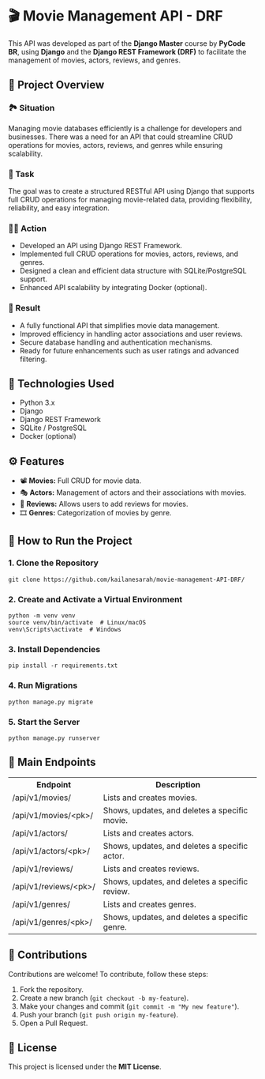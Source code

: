 <!DOCTYPE html>
<html lang="en">
<head>
    <meta charset="UTF-8">
    <meta name="viewport" content="width=device-width, initial-scale=1.0">
</head>
<body>

<h1>🎬 Movie Management API - DRF</h1>

<p>This API was developed as part of the <strong>Django Master</strong> course by <strong>PyCode BR</strong>, using <strong>Django</strong> and the <strong>Django REST Framework (DRF)</strong> to facilitate the management of movies, actors, reviews, and genres.</p>

<h2>🚀 Project Overview</h2>

 <h3>🏞️ Situation</h3>
    <p>Managing movie databases efficiently is a challenge for developers and businesses. There was a need for an API that could streamline CRUD operations for movies, actors, reviews, and genres while ensuring scalability.</p>

<h3>🎯 Task</h3>
    <p>The goal was to create a structured RESTful API using Django that supports full CRUD operations for managing movie-related data, providing flexibility, reliability, and easy integration.</p>

<h3>🏃‍♂️ Action</h3>
    <ul>
        <li>Developed an API using Django REST Framework.</li>
        <li>Implemented full CRUD operations for movies, actors, reviews, and genres.</li>
        <li>Designed a clean and efficient data structure with SQLite/PostgreSQL support.</li>
        <li>Enhanced API scalability by integrating Docker (optional).</li>
    </ul>

 <h3>🎯 Result</h3>
    <ul>
        <li>A fully functional API that simplifies movie data management.</li>
        <li>Improved efficiency in handling actor associations and user reviews.</li>
        <li>Secure database handling and authentication mechanisms.</li>
        <li>Ready for future enhancements such as user ratings and advanced filtering.</li>
    </ul>

<h2>📌 Technologies Used</h2>
    <ul>
        <li>Python 3.x</li>
        <li>Django</li>
        <li>Django REST Framework</li>
        <li>SQLite / PostgreSQL</li>
        <li>Docker (optional)</li>
    </ul>

<h2>⚙️ Features</h2>
    <ul>
        <li>📽️ <strong>Movies:</strong> Full CRUD for movie data.</li>
        <li>🎭 <strong>Actors:</strong> Management of actors and their associations with movies.</li>
        <li>📝 <strong>Reviews:</strong> Allows users to add reviews for movies.</li>
        <li>🎞️ <strong>Genres:</strong> Categorization of movies by genre.</li>
    </ul>

<h2>🚀 How to Run the Project</h2>

<h3>1. Clone the Repository</h3>
    <pre><code>git clone https://github.com/kailanesarah/movie-management-API-DRF/</code></pre>

<h3>2. Create and Activate a Virtual Environment</h3>
    <pre><code>python -m venv venv
source venv/bin/activate  # Linux/macOS
venv\Scripts\activate  # Windows</code></pre>

<h3>3. Install Dependencies</h3>
    <pre><code>pip install -r requirements.txt</code></pre>

<h3>4. Run Migrations</h3>
    <pre><code>python manage.py migrate</code></pre>

<h3>5. Start the Server</h3>
    <pre><code>python manage.py runserver</code></pre>

 <h2>📡 Main Endpoints</h2>
<table>
        <tr>
            <th>Endpoint</th>
            <th>Description</th>
        </tr>
        <tr><td>/api/v1/movies/</td><td>Lists and creates movies.</td></tr>
        <tr><td>/api/v1/movies/&lt;pk&gt;/</td><td>Shows, updates, and deletes a specific movie.</td></tr>
        <tr><td>/api/v1/actors/</td><td>Lists and creates actors.</td></tr>
        <tr><td>/api/v1/actors/&lt;pk&gt;/</td><td>Shows, updates, and deletes a specific actor.</td></tr>
        <tr><td>/api/v1/reviews/</td><td>Lists and creates reviews.</td></tr>
        <tr><td>/api/v1/reviews/&lt;pk&gt;/</td><td>Shows, updates, and deletes a specific review.</td></tr>
        <tr><td>/api/v1/genres/</td><td>Lists and creates genres.</td></tr>
        <tr><td>/api/v1/genres/&lt;pk&gt;/</td><td>Shows, updates, and deletes a specific genre.</td></tr>
    </table>

<h2>📌 Contributions</h2>
    <p>Contributions are welcome! To contribute, follow these steps:</p>
    <ol>
        <li>Fork the repository.</li>
        <li>Create a new branch (<code>git checkout -b my-feature</code>).</li>
        <li>Make your changes and commit (<code>git commit -m "My new feature"</code>).</li>
        <li>Push your branch (<code>git push origin my-feature</code>).</li>
        <li>Open a Pull Request.</li>
    </ol>

<h2>📜 License</h2>
    <p>This project is licensed under the <strong>MIT License</strong>.</p>

</body>
</html>
